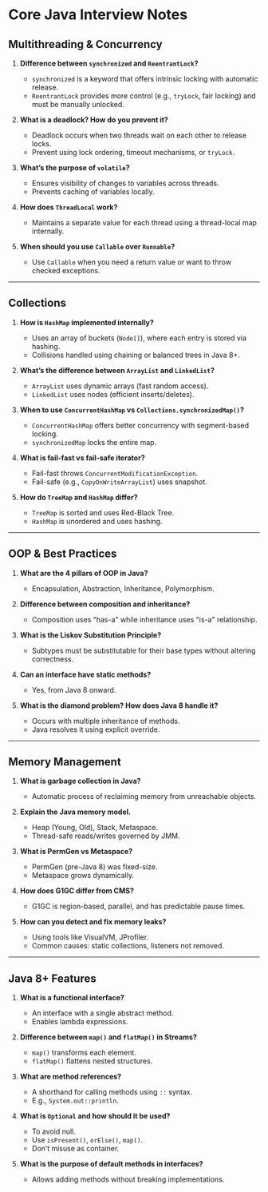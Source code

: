 # Core Java Interview Notes

## Multithreading & Concurrency

1. **Difference between `synchronized` and `ReentrantLock`?**
   - `synchronized` is a keyword that offers intrinsic locking with automatic release.
   - `ReentrantLock` provides more control (e.g., `tryLock`, fair locking) and must be manually unlocked.

2. **What is a deadlock? How do you prevent it?**
   - Deadlock occurs when two threads wait on each other to release locks.
   - Prevent using lock ordering, timeout mechanisms, or `tryLock`.

3. **What’s the purpose of `volatile`?**
   - Ensures visibility of changes to variables across threads.
   - Prevents caching of variables locally.

4. **How does `ThreadLocal` work?**
   - Maintains a separate value for each thread using a thread-local map internally.

5. **When should you use `Callable` over `Runnable`?**
   - Use `Callable` when you need a return value or want to throw checked exceptions.

---

## Collections

1. **How is `HashMap` implemented internally?**
   - Uses an array of buckets (`Node[]`), where each entry is stored via hashing.
   - Collisions handled using chaining or balanced trees in Java 8+.

2. **What’s the difference between `ArrayList` and `LinkedList`?**
   - `ArrayList` uses dynamic arrays (fast random access).
   - `LinkedList` uses nodes (efficient inserts/deletes).

3. **When to use `ConcurrentHashMap` vs `Collections.synchronizedMap()`?**
   - `ConcurrentHashMap` offers better concurrency with segment-based locking.
   - `synchronizedMap` locks the entire map.

4. **What is fail-fast vs fail-safe iterator?**
   - Fail-fast throws `ConcurrentModificationException`.
   - Fail-safe (e.g., `CopyOnWriteArrayList`) uses snapshot.

5. **How do `TreeMap` and `HashMap` differ?**
    - `TreeMap` is sorted and uses Red-Black Tree.
    - `HashMap` is unordered and uses hashing.

---

## OOP & Best Practices

1. **What are the 4 pillars of OOP in Java?**
    - Encapsulation, Abstraction, Inheritance, Polymorphism.

2. **Difference between composition and inheritance?**
    - Composition uses "has-a" while inheritance uses "is-a" relationship.

3. **What is the Liskov Substitution Principle?**
    - Subtypes must be substitutable for their base types without altering correctness.

4. **Can an interface have static methods?**
    - Yes, from Java 8 onward.

5. **What is the diamond problem? How does Java 8 handle it?**
    - Occurs with multiple inheritance of methods.
    - Java resolves it using explicit override.

---

## Memory Management

1. **What is garbage collection in Java?**
    - Automatic process of reclaiming memory from unreachable objects.

2. **Explain the Java memory model.**
    - Heap (Young, Old), Stack, Metaspace.
    - Thread-safe reads/writes governed by JMM.

3. **What is PermGen vs Metaspace?**
    - PermGen (pre-Java 8) was fixed-size.
    - Metaspace grows dynamically.

4. **How does G1GC differ from CMS?**
    - G1GC is region-based, parallel, and has predictable pause times.

5. **How can you detect and fix memory leaks?**
    - Using tools like VisualVM, JProfiler.
    - Common causes: static collections, listeners not removed.

---

## Java 8+ Features

1. **What is a functional interface?**
    - An interface with a single abstract method.
    - Enables lambda expressions.

2. **Difference between `map()` and `flatMap()` in Streams?**
    - `map()` transforms each element.
    - `flatMap()` flattens nested structures.

3. **What are method references?**
    - A shorthand for calling methods using `::` syntax.
    - E.g., `System.out::println`.

4. **What is `Optional` and how should it be used?**
    - To avoid null.
    - Use `isPresent()`, `orElse()`, `map()`.
    - Don’t misuse as container.

5. **What is the purpose of default methods in interfaces?**
    - Allows adding methods without breaking implementations.
